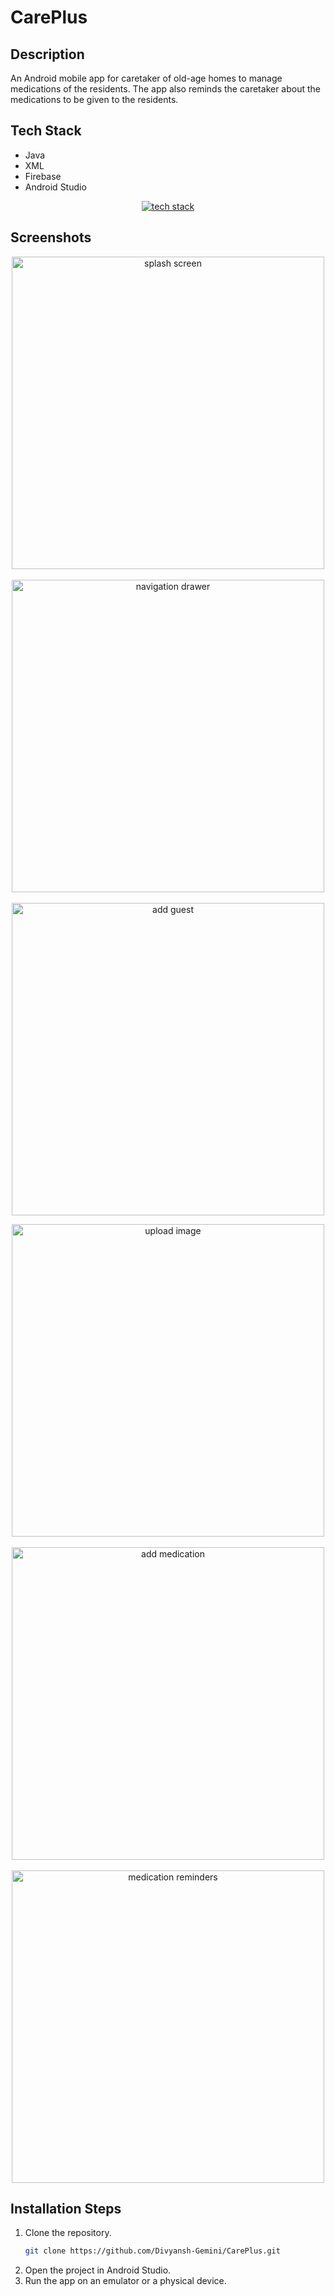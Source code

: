# CarePlus

## Description

An Android mobile app for caretaker of old-age homes to manage medications of the residents. The app also reminds the caretaker about the medications to be given to the residents.

## Tech Stack

- Java
- XML
- Firebase
- Android Studio

<p align="center">
    <a href="https://www.divyanshgemini.dev/">
        <img src="https://skillicons.dev/icons?i=androidstudio,java,firebase" alt="tech stack" />
    </a>
</p>

## Screenshots

<p align="center">
    <img src="https://github.com/Divyansh-Gemini/CarePlus/assets/88696617/2ab8dda0-fcc6-4ba9-8617-de36087afc98" height="500" alt="splash screen"/>
    &nbsp;&nbsp;&nbsp;&nbsp;&nbsp;&nbsp;
    <img src="https://github.com/Divyansh-Gemini/CarePlus/assets/88696617/a6393ba2-c4e5-43de-8569-fd3582e3b6a3" height="500" alt="navigation drawer"/>
    &nbsp;&nbsp;&nbsp;&nbsp;&nbsp;&nbsp;
    <img src="https://github.com/Divyansh-Gemini/CarePlus/assets/88696617/f42fe83b-ff12-4528-a520-2dcf834473d0" height="500" alt="add guest"/>
</p>
<p align="center">
    <img src="https://github.com/Divyansh-Gemini/CarePlus/assets/88696617/e74e7bcb-5fb3-4192-a7ea-3f129f46878a" height="500" alt="upload image"/>
    &nbsp;&nbsp;&nbsp;&nbsp;&nbsp;&nbsp;
    <img src="https://github.com/Divyansh-Gemini/CarePlus/assets/88696617/a1e3ee78-4f75-43ab-9d3a-18ff62664ba4" height="500" alt="add medication"/>
    &nbsp;&nbsp;&nbsp;&nbsp;&nbsp;&nbsp;
    <img src="https://github.com/Divyansh-Gemini/CarePlus/assets/88696617/af8a6c79-6b57-44ff-897e-cae04f3fe16e" height="500" alt="medication reminders"/>
</p>


## Installation Steps

1. Clone the repository.
   ```bash
   git clone https://github.com/Divyansh-Gemini/CarePlus.git
   ```
2. Open the project in Android Studio.
3. Run the app on an emulator or a physical device.
